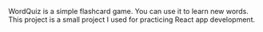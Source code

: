 WordQuiz is a simple flashcard game. You can use it to learn new words. This project is a small project I used for practicing React app development.
